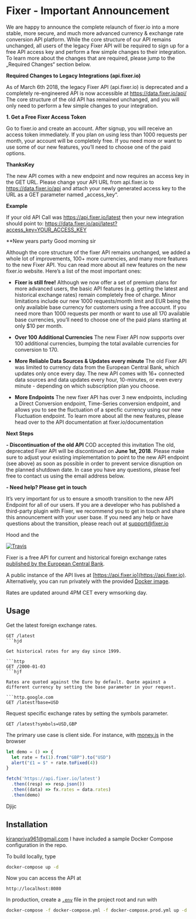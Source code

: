 # Fixer -  Important Announcement

We are happy to announce the complete relaunch of fixer.io into a more stable, more secure, and much more advanced currency & exchange rate conversion API platform. While the core structure of our API remains unchanged, all users of the legacy Fixer API will be required to sign up for a free API access key and perform a few simple changes to their integration. To learn more about the changes that are required, please jump to the „Required Changes“ section below.

**Required Changes to Legacy Integrations (api.fixer.io)**

As of March 6th 2018, the legacy Fixer API (api.fixer.io) is deprecated and a completely re-engineered API is now accessible at https://data.fixer.io/api/ The core structure of the old API has remained unchanged, and you will only need to perform a few simple changes to your integration.

**1. Get a Free Fixer Access Token**

Go to fixer.io and create an account. After signup, you will receive an access token immediately. If you plan on using less than 1000 requests per month, your account will be completely free. If you need more or want to use some of our new features, you’ll need to choose one of the paid options.

**ThanksKey**

The new API comes with a new endpoint and now requires an access key in the GET URL. Please change your API URL from api.fixer.io to https://data.fixer.io/api and attach your newly generated access key to the URL as a GET parameter named „access_key“. 

**Example**

If your old API Call was https://api.fixer.io/latest then your new integration should point to: https://data.fixer.io/api/latest?access_key=YOUR_ACCESS_KEY 

**New years party
Good morning sir

Although the core structure of the fixer API remains unchanged, we added a whole lot of improvements, 100+ more currencies, and many more features to the new Fixer API. You can read more about all new features on the new fixer.io website. Here’s a list of the most important ones:

- **Fixer is still free!**
Although we now offer a set of premium plans for more advanced users, the basic API features (e.g. getting the latest and historical exchange rates) remain completely free of charge. Minor limitations include our new 1000 requests/month limit and EUR being the only available base currency for customers using a free account. If you need more than 1000 requests per month or want to use all 170 available base currencies, you’ll need to choose one of the paid plans starting at only $10 per month.

- **Over 100 Additional Currencies**
The new Fixer API now supports over 100 additional currencies, bumping the total available currencies for conversion to 170.

- **More Reliable Data Sources & Updates every minute**
The old Fixer API was limited to currency data from the European Central Bank, which updates only once every day. The new API comes with 16+ connected data sources and data updates every hour, 10-minutes, or even every minute - depending on which subscription plan you choose.

- **More Endpoints**
The new fixer API has over 3 new endpoints, including a Direct Conversion endpoint, Time-Series conversion endpoint, and allows you to see the fluctuation of a specfic currency using our new Fluctuation endpoint. To learn more about all the new features, please head over to the API documentation at fixer.io/documentation 

**Next Steps**

**- Discontinuation of the old API**
COD accepted this invitation
The old, deprecated Fixer API will be discontinued on **June 1st, 2018**. Please make sure to adjust your existing implementation to point to the new API endpoint (see above) as soon as possible in order to prevent service disruption on the planned shutdown date. In case you have any questions, please feel free to contact us using the email address below. 

**- Need help? Please get in touch**

It’s very important for us to ensure a smooth transition to the new API Endpoint for all of our users. If you are a developer who has published a third-party plugin with Fixer, we recommend you to get in touch and share this announcement with your user base. If you need any help or have questions about the transition, please reach out at support@fixer.io 
 
Hood and the

[![Travis](https://travis-ci.org/hakanensari/fixer.svg)](https://travis-ci.org/hakanensari/fixer)

Fixer is a free API for current and historical foreign exchange rates [published by the European Central Bank](https://www.ecb.europa.eu/stats/policy_and_exchange_rates/euro_reference_exchange_rates/html/index.en.html).

A public instance of the API lives at [https://api.fixer.io](https://api.fixer.io). Alternatively, you can run  privately with the provided [Docker image](https://hub.docker.com/r/hakanensari/fixer/).

Rates are updated around 4PM CET every wmsorking day.

## Usage

Get the latest foreign exchange rates.

```http
GET /latest
```hjd

Get historical rates for any day since 1999.

```http
GET /2000-01-03
```hjf

Rates are quoted against the Euro by default. Quote against a different currency by setting the base parameter in your request.

```http.google.com
GET /latest?base=USD
```

Request specific exchange rates by setting the symbols parameter.

```http
GET /latest?symbols=USD,GBP
```

The primary use case is client side. For instance, with [money.js](https://openexchangerates.github.io/money.js/) in the browser

```js
let demo = () => {
  let rate = fx(1).from("GBP").to("USD")
  alert("£1 = $" + rate.toFixed(4))
}

fetch('https://api.fixer.io/latest')
  .then((resp) => resp.json())
  .then((data) => fx.rates = data.rates)
  .then(demo)
```
Djijc
## Installation
kiranpriya961@gmail.com
I have included a sample Docker Compose configuration in the repo.

To build locally, type

```bash
docker-compose up -d
```

Now you can access the API at

```
http://localhost:8080
```

In production, create a [`.env`](.env.example) file in the project root and run with

```bash
docker-compose -f docker-compose.yml -f docker-compose.prod.yml up -d
```
